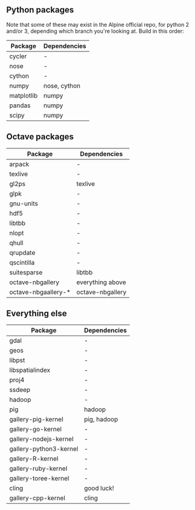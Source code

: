 ## Python packages

Note that some of these may exist in the Alpine official repo, for python 2 and/or 3, depending which branch you're looking at.  Build in this order:

| Package    | Dependencies |
|------------|--------------|
| cycler     | -            |
| nose       | -            |
| cython     | -            |
| numpy      | nose, cython |
| matplotlib | numpy        |
| pandas     | numpy        |
| scipy      | numpy        |

## Octave packages

| Package             | Dependencies     |
|---------------------|------------------|
| arpack              | -                |
| texlive             | -                |
| gl2ps               | texlive          |
| glpk                | -                |
| gnu-units           | -                |
| hdf5                | -                |
| libtbb              | -                |
| nlopt               | -                |
| qhull               | -                |
| qrupdate            | -                |
| qscintilla          | -                |
| suitesparse         | libtbb           |
| octave-nbgallery    | everything above |
| octave-nbgaallery-* | octave-nbgallery |

## Everything else

| Package                | Dependencies     |
|------------------------|------------------|
| gdal                   | -                |
| geos                   | -                |
| libpst                 | -                |
| libspatialindex        | -                |
| proj4                  | -                |
| ssdeep                 | -                |
| hadoop                 | -                |
| pig                    | hadoop           |
| gallery-pig-kernel     | pig, hadoop      |
| gallery-go-kernel      | -                |
| gallery-nodejs-kernel  | -                |
| gallery-python3-kernel | -                |
| gallery-R-kernel       | -                |
| gallery-ruby-kernel    | -                |
| gallery-toree-kernel   | -                |
| cling                  | good luck!       |
| gallery-cpp-kernel     | cling            |
